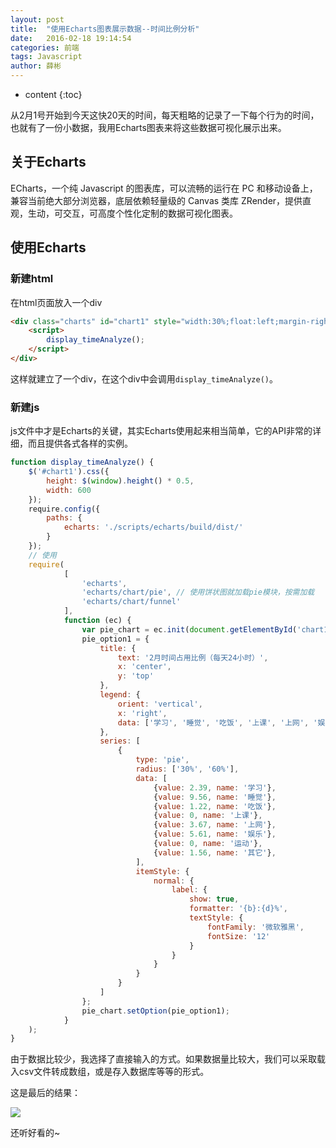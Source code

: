 ```yaml
---
layout: post
title:  "使用Echarts图表展示数据--时间比例分析"
date:   2016-02-18 19:14:54
categories: 前端
tags: Javascript
author: 薛彬
---
```


* content
{:toc}

从2月1号开始到今天这快20天的时间，每天粗略的记录了一下每个行为的时间，也就有了一份小数据，我用Echarts图表来将这些数据可视化展示出来。





## 关于Echarts

ECharts，一个纯 Javascript 的图表库，可以流畅的运行在 PC 和移动设备上，兼容当前绝大部分浏览器，底层依赖轻量级的 Canvas 类库 ZRender，提供直观，生动，可交互，可高度个性化定制的数据可视化图表。

## 使用Echarts

### 新建html

在html页面放入一个div

```html
<div class="charts" id="chart1" style="width:30%;float:left;margin-right:0;padding-right:0;border-right-width:0">
	<script>
		display_timeAnalyze();
	</script>
</div>
```

这样就建立了一个div，在这个div中会调用`display_timeAnalyze()`。

### 新建js

js文件中才是Echarts的关键，其实Echarts使用起来相当简单，它的API非常的详细，而且提供各式各样的实例。

```javascript
function display_timeAnalyze() {
    $('#chart1').css({
        height: $(window).height() * 0.5,
        width: 600
    });
    require.config({
        paths: {
            echarts: './scripts/echarts/build/dist/'
        }
    });
    // 使用
    require(
            [
                'echarts',
                'echarts/chart/pie', // 使用饼状图就加载pie模块，按需加载
                'echarts/chart/funnel'
            ],
            function (ec) {
                var pie_chart = ec.init(document.getElementById('chart1'));
                pie_option1 = {
                    title: {
                        text: '2月时间占用比例（每天24小时）',
                        x: 'center',
                        y: 'top'
                    },
                    legend: {
                        orient: 'vertical',
                        x: 'right',
                        data: ['学习', '睡觉', '吃饭', '上课', '上网', '娱乐', '运动', '其它']
                    },
                    series: [
                        {
                            type: 'pie',
                            radius: ['30%', '60%'],
                            data: [
                                {value: 2.39, name: '学习'},
                                {value: 9.56, name: '睡觉'},
                                {value: 1.22, name: '吃饭'},
                                {value: 0, name: '上课'},
                                {value: 3.67, name: '上网'},
                                {value: 5.61, name: '娱乐'},
                                {value: 0, name: '运动'},
                                {value: 1.56, name: '其它'},
                            ],
                            itemStyle: {
                                normal: {
                                    label: {
                                        show: true,
                                        formatter: '{b}:{d}%',
                                        textStyle: {
                                            fontFamily: '微软雅黑',
                                            fontSize: '12'
                                        }
                                    }
                                }
                            }
                        }
                    ]
                };
                pie_chart.setOption(pie_option1);
            }
    );
}
```

由于数据比较少，我选择了直接输入的方式。如果数据量比较大，我们可以采取载入csv文件转成数组，或是存入数据库等等的形式。

这是最后的结果：

![](http://i.imgur.com/78YZgyJ.png)

还听好看的~
